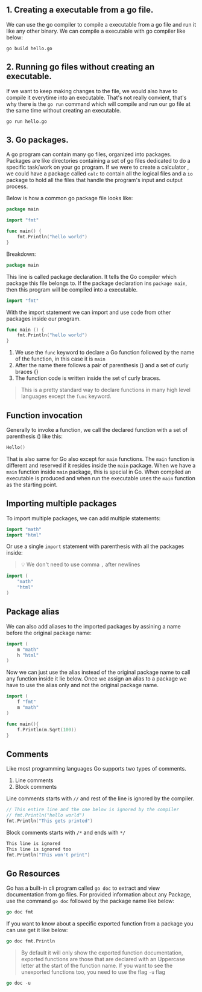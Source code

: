 ## 1. Creating a executable from a go file.

We can use the go compiler to compile a executable from a go file and run it like any other binary.
We can compile a executable with go compiler like below:

```console
go build hello.go
```

## 2. Running go files without creating an executable.

If we want to keep making changes to the file, we would also have to compile it everytime into an executable.
That's not really convient, that's why there is the `go run` command which will compile and run our go file
at the same time without creating an executable.

```console
go run hello.go
```

## 3. Go packages.

A go program can contain many go files, organized into packages. Packages are like directories containing
a set of go files dedicated to do a specific task/work on your go program. If we were to create a calculator
, we could have a package called `calc` to contain all the logical files and a `io` package to hold all the
files that handle the program's input and output process.

Below is how a common go package file looks like:

```go
package main

import "fmt"

func main() {
    fmt.Println("hello world")
}
```

Breakdown:

```go
package main
```

This line is called package declaration. It tells the Go compiler which package this file belongs to.
If the package declaration ins `package main`, then this program will be compiled into a executable.

```go
import "fmt"
```

With the import statement we can import and use code from other packages inside our program.

```go
func main () {
    fmt.Println("hello world")
}
```

1. We use the `func` keyword to declare a Go function followed by the name of the function, in this case it is `main`
2. After the name there follows a pair of parenthesis () and a set of curly braces {}
3. The function code is written inside the set of curly braces.

> This is a pretty standard way to declare functions in many high level languages except the `func` keyword.

## Function invocation

Generally to invoke a function, we call the declared function with a set of parenthesis () like this:

```go
Hello()
```

That is also same for Go also except for `main` functions. The `main` function is different and
reserved if it resides inside the `main` package. When we have a `main` function inside `main`
package, this is special in Go. When compiled an executable is produced and when run the executable uses
the `main` function as the starting point.

## Importing multiple packages

To import multiple packages, we can add multiple statements:

```go
import "math"
import "html"
```

Or use a single `import` statement with parenthesis with all the packages inside:

> :bulb: We don't need to use comma `,` after newlines

```go
import (
    "math"
    "html"
)
```

## Package alias

We can also add aliases to the imported packages by assining a name before the original package name:

```go
import (
    m "math"
    h "html"
)
```

Now we can just use the alias instead of the original package name to call any function inside it lie below. Once we assign an alias
to a package we have to use the alias only and not the original package name.

```go
import (
    f "fmt"
    m "math"
)

func main(){
    f.Println(m.Sqrt(100))
}
```

## Comments

Like most programming languages Go supports two types of comments.

1. Line comments
2. Block comments

Line comments starts with `//` and rest of the line is ignored by the compiler.

```go
// This entire line and the one below is ignored by the compiler
// fmt.Println("hello world")
fmt.Println("This gets printed")
```

Block comments starts with `/*` and ends with `*/`

```go
This line is ignored
This line is ignored too
fmt.Println("This won't print")
```

## Go Resources

Go has a built-in cli program called `go doc` to extract and view documentation from go files.
For provided information about any Package, use the command `go doc` followed by the package name like below:

```go
go doc fmt
```

If you want to know about a specific exported function from a package you can use get it like below:

```go
go doc fmt.Println
```

> By default it will only show the exported function documentation, exported functions are those that are declared with an Uppercase letter at the start of the function name. If you want to see the unexported functions too, you need to use the flag `-u` flag

```go
go doc -u
```
